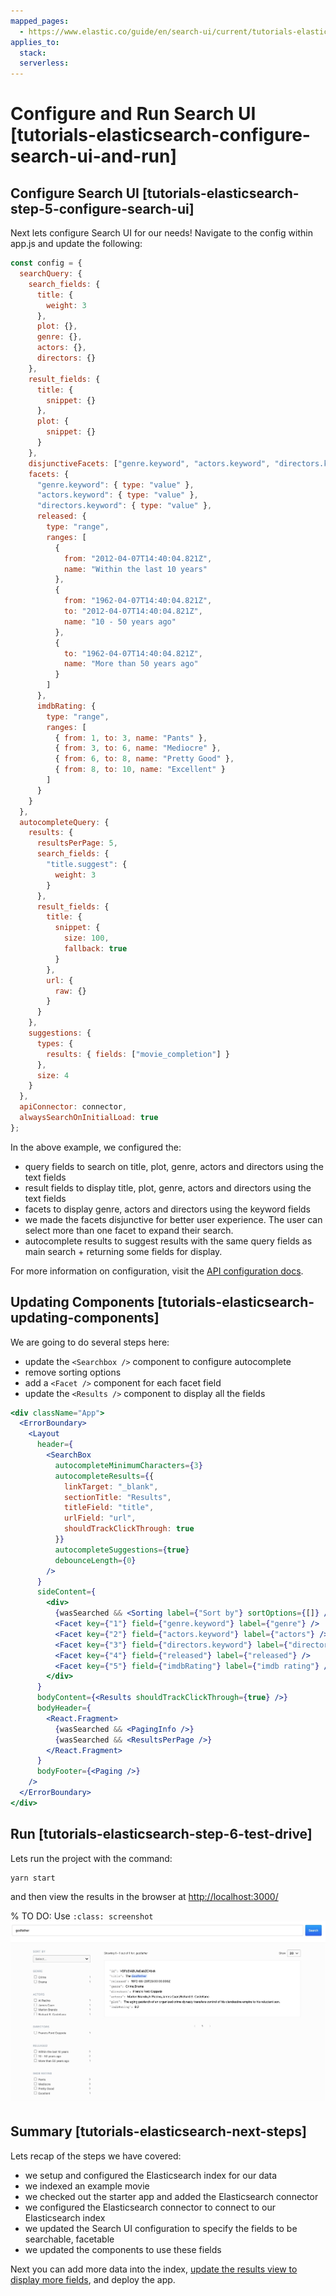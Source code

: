 ```yaml
---
mapped_pages:
  - https://www.elastic.co/guide/en/search-ui/current/tutorials-elasticsearch-configure-search-ui.html
applies_to:
  stack:
  serverless:
---
```


# Configure and Run Search UI [tutorials-elasticsearch-configure-search-ui-and-run]

## Configure Search UI [tutorials-elasticsearch-step-5-configure-search-ui]

Next lets configure Search UI for our needs! Navigate to the config within app.js and update the following:

```js
const config = {
  searchQuery: {
    search_fields: {
      title: {
        weight: 3
      },
      plot: {},
      genre: {},
      actors: {},
      directors: {}
    },
    result_fields: {
      title: {
        snippet: {}
      },
      plot: {
        snippet: {}
      }
    },
    disjunctiveFacets: ["genre.keyword", "actors.keyword", "directors.keyword"],
    facets: {
      "genre.keyword": { type: "value" },
      "actors.keyword": { type: "value" },
      "directors.keyword": { type: "value" },
      released: {
        type: "range",
        ranges: [
          {
            from: "2012-04-07T14:40:04.821Z",
            name: "Within the last 10 years"
          },
          {
            from: "1962-04-07T14:40:04.821Z",
            to: "2012-04-07T14:40:04.821Z",
            name: "10 - 50 years ago"
          },
          {
            to: "1962-04-07T14:40:04.821Z",
            name: "More than 50 years ago"
          }
        ]
      },
      imdbRating: {
        type: "range",
        ranges: [
          { from: 1, to: 3, name: "Pants" },
          { from: 3, to: 6, name: "Mediocre" },
          { from: 6, to: 8, name: "Pretty Good" },
          { from: 8, to: 10, name: "Excellent" }
        ]
      }
    }
  },
  autocompleteQuery: {
    results: {
      resultsPerPage: 5,
      search_fields: {
        "title.suggest": {
          weight: 3
        }
      },
      result_fields: {
        title: {
          snippet: {
            size: 100,
            fallback: true
          }
        },
        url: {
          raw: {}
        }
      }
    },
    suggestions: {
      types: {
        results: { fields: ["movie_completion"] }
      },
      size: 4
    }
  },
  apiConnector: connector,
  alwaysSearchOnInitialLoad: true
};
```

In the above example, we configured the:

- query fields to search on title, plot, genre, actors and directors using the text fields
- result fields to display title, plot, genre, actors and directors using the text fields
- facets to display genre, actors and directors using the keyword fields
- we made the facets disjunctive for better user experience. The user can select more than one facet to expand their search.
- autocomplete results to suggest results with the same query fields as main search + returning some fields for display.

For more information on configuration, visit the [API configuration docs](/reference/api-core-configuration.md).

## Updating Components [tutorials-elasticsearch-updating-components]

We are going to do several steps here:

- update the `<Searchbox />` component to configure autocomplete
- remove sorting options
- add a `<Facet />` component for each facet field
- update the `<Results />` component to display all the fields

```jsx
<div className="App">
  <ErrorBoundary>
    <Layout
      header={
        <SearchBox
          autocompleteMinimumCharacters={3}
          autocompleteResults={{
            linkTarget: "_blank",
            sectionTitle: "Results",
            titleField: "title",
            urlField: "url",
            shouldTrackClickThrough: true
          }}
          autocompleteSuggestions={true}
          debounceLength={0}
        />
      }
      sideContent={
        <div>
          {wasSearched && <Sorting label={"Sort by"} sortOptions={[]} />}
          <Facet key={"1"} field={"genre.keyword"} label={"genre"} />
          <Facet key={"2"} field={"actors.keyword"} label={"actors"} />
          <Facet key={"3"} field={"directors.keyword"} label={"directors"} />
          <Facet key={"4"} field={"released"} label={"released"} />
          <Facet key={"5"} field={"imdbRating"} label={"imdb rating"} />
        </div>
      }
      bodyContent={<Results shouldTrackClickThrough={true} />}
      bodyHeader={
        <React.Fragment>
          {wasSearched && <PagingInfo />}
          {wasSearched && <ResultsPerPage />}
        </React.Fragment>
      }
      bodyFooter={<Paging />}
    />
  </ErrorBoundary>
</div>
```

## Run [tutorials-elasticsearch-step-6-test-drive]

Lets run the project with the command:

```shell
yarn start
```

and then view the results in the browser at [http://localhost:3000/](http://localhost:3000/)

% TO DO: Use `:class: screenshot`
![search-ui](images/search-ui.jpeg)

## Summary [tutorials-elasticsearch-next-steps]

Lets recap of the steps we have covered:

- we setup and configured the Elasticsearch index for our data
- we indexed an example movie
- we checked out the starter app and added the Elasticsearch connector
- we configured the Elasticsearch connector to connect to our Elasticsearch index
- we updated the Search UI configuration to specify the fields to be searchable, facetable
- we updated the components to use these fields

Next you can add more data into the index, [update the results view to display more fields](/reference/api-react-components-result.md#api-react-components-result-view-customization), and deploy the app.

